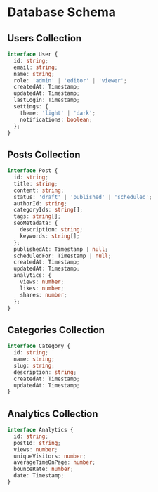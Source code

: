 # Database Schema

## Users Collection
```typescript
interface User {
  id: string;
  email: string;
  name: string;
  role: 'admin' | 'editor' | 'viewer';
  createdAt: Timestamp;
  updatedAt: Timestamp;
  lastLogin: Timestamp;
  settings: {
    theme: 'light' | 'dark';
    notifications: boolean;
  };
}
```

## Posts Collection
```typescript
interface Post {
  id: string;
  title: string;
  content: string;
  status: 'draft' | 'published' | 'scheduled';
  authorId: string;
  categoryIds: string[];
  tags: string[];
  seoMetadata: {
    description: string;
    keywords: string[];
  };
  publishedAt: Timestamp | null;
  scheduledFor: Timestamp | null;
  createdAt: Timestamp;
  updatedAt: Timestamp;
  analytics: {
    views: number;
    likes: number;
    shares: number;
  };
}
```

## Categories Collection
```typescript
interface Category {
  id: string;
  name: string;
  slug: string;
  description: string;
  createdAt: Timestamp;
  updatedAt: Timestamp;
}
```

## Analytics Collection
```typescript
interface Analytics {
  id: string;
  postId: string;
  views: number;
  uniqueVisitors: number;
  averageTimeOnPage: number;
  bounceRate: number;
  date: Timestamp;
}
``` 